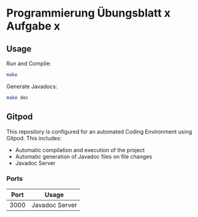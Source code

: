 # Programmierung Übungsblatt x Aufgabe x


## Usage
Run and Compile:
```bash
make
```

Generate Javadocs:
```bash
make doc
```

## Gitpod

This repository is configured for an automated Coding Environment using Gitpod.
This includes:
- Automatic compilation and execution of the project
- Automatic generation of Javadoc files on file changes
- Javadoc Server

### Ports

| Port | Usage |
| ---- | ----- |
| 3000 | Javadoc Server |
